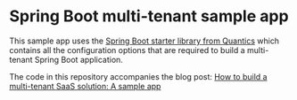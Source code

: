 
# Spring Boot multi-tenant sample app

This sample app uses the [Spring Boot starter library from Quantics](https://github.com/quantics-io/multitenant-oauth2-spring-boot-starter) 
which contains all the configuration options that are required to build a multi-tenant Spring Boot application.

The code in this repository accompanies the blog post:
[How to build a multi-tenant SaaS solution: A sample app](https://jomatt.io/how-to-build-a-multi-tenant-saas-solution-sample-app)
